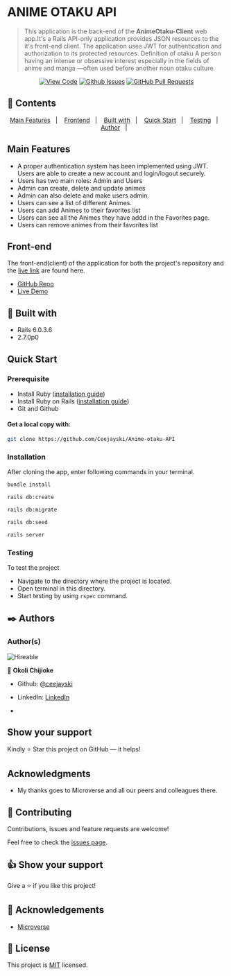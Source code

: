 # ANIME OTAKU API

>This application is the back-end of the **AnimeOtaku-Client** web app.It's a Rails API-only application provides JSON resources to the it's front-end client.
>The application uses JWT for authentication and authorization to its protected resources.
Definition of otaku
A person having an intense or obsessive interest especially in the fields of anime and manga —often used before another noun otaku culture.

<div align="center">

[![View Code](https://img.shields.io/badge/View%20-Code-green)](https://github.com/Ceejayski/Anime-otaku-API)
[![Github Issues](https://img.shields.io/badge/GitHub-Issues-orange)](https://github.com/Ceejayski/Anime-otaku-API/issues)
[![GitHub Pull Requests](https://img.shields.io/badge/GitHub-Pull%20Requests-blue)](https://github.com/Ceejayski/Anime-otaku-API/pulls)

</div>

## 📝 Contents

<p align="center">
<a href="#features">Main Features</a>&nbsp;&nbsp;&nbsp;|&nbsp;&nbsp;&nbsp;
<a href="#frontend">Frontend</a>&nbsp;&nbsp;&nbsp;|&nbsp;&nbsp;&nbsp;
<a href="#with">Built with</a>&nbsp;&nbsp;&nbsp;|&nbsp;&nbsp;&nbsp;
<a href="#qs">Quick Start</a>&nbsp;&nbsp;&nbsp;|&nbsp;&nbsp;&nbsp;
<a href="#testing">Testing</a>&nbsp;&nbsp;&nbsp;|&nbsp;&nbsp;&nbsp;
<a href="#author">Author</a>&nbsp;&nbsp;&nbsp;|&nbsp;&nbsp;&nbsp;
</p>

## Main Features<a name = "features"></a>

- A proper authentication system has been implemented using JWT. Users are able to create a new account and login/logout securely.
- Users has two main roles: Admin and Users
- Admin can create, delete and update animes
- Admin can also delete and make users admin. 
- Users can see a list of different Animes.
- Users can add Animes to their favorites list
- Users can see all the Animes they have addd in the Favorites page.
- Users can remove animes from their favorites list

## Front-end<a name= "frontend"></a>

The front-end(client) of the application for both the project's repository and the [live link](https://findyourdreamanime.netlify.app) are found here.

- [GitHub Repo](https://github.com/Ceejayski/anime-otaku-client)
- [Live Demo](https://silly-golick-1cef53.netlify.app/)

## 🔧 Built with<a name = "with"></a>

- Rails 6.0.3.6
- 2.7.0p0

## Quick Start<a name= "qs"></a>

### Prerequisite

- Install Ruby ([installation guide](https://www.ruby-lang.org/en/documentation/installation/))
- Install Ruby on Rails ([installation guide](https://guides.rubyonrails.org/getting_started.html#creating-a-new-rails-project-installing-rails))
- Git and Github

#### Get a local copy with:<br>

```bash
git clone https://github.com/Ceejayski/Anime-otaku-API
```

### Installation

After cloning the app, enter following commands in your terminal.

```bash
bundle install
```

```bash
rails db:create
```

```bash
rails db:migrate
```

```bash
rails db:seed
```

```bash
rails server
```

### Testing <a name= "testing"></a>

To test the project

- Navigate to the directory where the project is located.
- Open terminal in this directory.
- Start testing by using `rspec` command.


## ✒️  Authors <a name = "author"></a>

### Author(s)

![Hireable](https://img.shields.io/badge/HIREABLE-YES-yellowgreen&?style=for-the-badge)

👤 **Okoli Chijioke**

- Github: [@ceejayski](https://github.com/ceejayski)

- LinkedIn: [LinkedIn](https://www.linkedin.com/in/okoli-ceejay/)
- 
## Show your support

Kindly ⭐ Star this project on GitHub — it helps!

## Acknowledgments

- My thanks goes to Microverse and all our peers and colleagues there.

## 🤝 Contributing

Contributions, issues and feature requests are welcome!

Feel free to check the [issues page](https://github.com/Ceajayski/anime-otaku-api/issues).


## 👍 Show your support

Give a ⭐️ if you like this project!

## :clap: Acknowledgements
- [Microverse](https://www.microverse.org/)

## 📝 License

This project is [MIT](./LICENSE) licensed.

